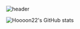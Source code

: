 ![header](https://capsule-render.vercel.app/api?height=400&text=Welcome!&desc=JiHoon's%20Github%20Profile)

![Hoooon22's GitHub stats](https://github-readme-stats.vercel.app/api?username=Hoooon22&theme=dark&show_icons=true)

<!--
**Hoooon22/Hoooon22** is a ✨ _special_ ✨ repository because its `README.md` (this file) appears on your GitHub profile.

Here are some ideas to get you started:

- 🔭 I’m currently working on ...
- 🌱 I’m currently learning ...
- 👯 I’m looking to collaborate on ...
- 🤔 I’m looking for help with ...
- 💬 Ask me about ...
- 📫 How to reach me: ...
- 😄 Pronouns: ...
- ⚡ Fun fact: ...
-->
